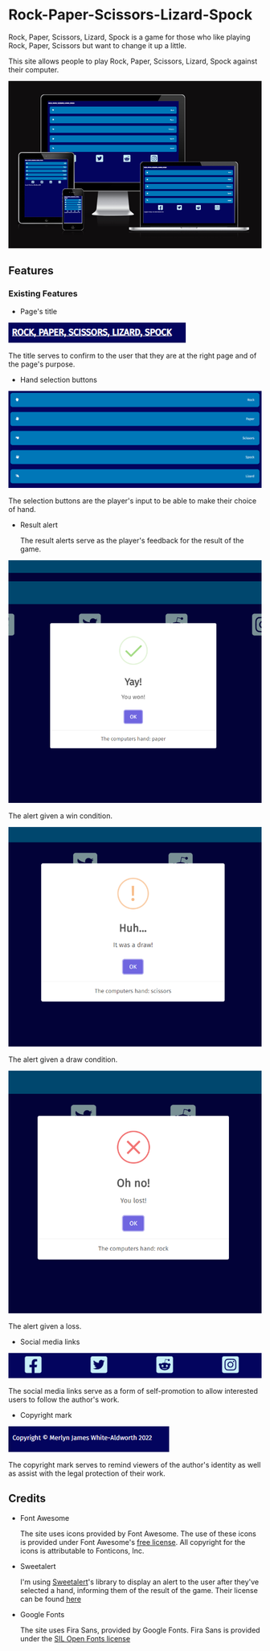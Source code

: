 # Rock-Paper-Scissors-Lizard-Spock

Rock, Paper, Scissors, Lizard, Spock is a game for those who like playing Rock, Paper, Scissors but want to change it up a little.

This site allows people to play Rock, Paper, Scissors, Lizard, Spock against their computer.

![am-i-responsive](./assets/images/amiresponsive.PNG)

## Features

### Existing Features

* Page's title

![Page's title](./assets/images/page-title.PNG)

  The title serves to confirm to the user that they are at the right page and of the page's purpose.

* Hand selection buttons

![Hand selection buttons](./assets/images/hand-selection-buttons.PNG)

  The selection buttons are the player's input to be able to make their choice of hand.

* Result alert

  The result alerts serve as the player's feedback for the result of the game.

![Win alert](./assets/images/win-alert.PNG)

  The alert given a win condition.

![Draw alert](./assets/images/draw-alert.PNG)

  The alert given a draw condition.

![Loss alert](./assets/images/loss-alert.PNG)

  The alert given a loss.

* Social media links

![Social media links](./assets/images/social-media-buttons.PNG)

  The social media links serve as a form of self-promotion to allow interested users to follow the author's work.

* Copyright mark

![Copyright mark](./assets/images/copyright-mark.PNG)

  The copyright mark serves to remind viewers of the author's identity as well as assist with the legal protection of their work.

## Credits

* Font Awesome

  The site uses icons provided by Font Awesome.
  The use of these icons is provided under Font Awesome's [free license](https://fontawesome.com/license/free). All copyright for the icons is attributable to Fonticons, Inc.

* Sweetalert

  I'm using [Sweetalert](https://github.com/sweetalert2/sweetalert2)'s library to display an alert to the user after they've selected a hand, informing them of the result of the game.
  Their license can be found [here](https://github.com/sweetalert2/sweetalert2/blob/main/LICENSE)

* Google Fonts

  The site uses Fira Sans, provided by Google Fonts.
  Fira Sans is provided under the [SIL Open Fonts license](https://scripts.sil.org/cms/scripts/page.php?site_id=nrsi&id=OFL)

